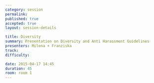 ```yaml
---
category: session
permalink: 
published: true
accepted: true
layout: session-details

title: Diversity
summary: Presentation on Diversity and Anti Harassment Guidelines
presenters: Milena + Franziska
track:
difficulty:

date: 2015-04-17 14:45
duration: 45
room: room 1
---
```


